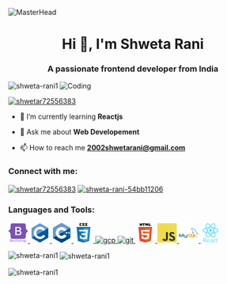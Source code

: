 ![MasterHead](https://sdacademy.pl/sda-assets/uploads/2021/10/WEB-DEVELOPMENT-s-1.png)
<h1 align="center">Hi 👋, I'm Shweta Rani</h1>
<h3 align="center">A passionate frontend developer from India</h3>
<img align="right" alt="Coding" width="400" src="https://cdn.dribbble.com/users/4055494/screenshots/15215756/media/d2b66c4ca0192aa26d103448b3d1518b.gif">

<p align="left"> <img src="https://komarev.com/ghpvc/?username=shweta-rani1&label=Profile%20views&color=0e75b6&style=flat" alt="shweta-rani1" /> </p>

<p align="left"> <a href="https://twitter.com/shwetar72556383" target="blank"><img src="https://img.shields.io/twitter/follow/shwetar72556383?logo=twitter&style=for-the-badge" alt="shwetar72556383" /></a> </p>

- 🌱 I’m currently learning **Reactjs**

- 💬 Ask me about **Web Developement**

- 📫 How to reach me **2002shwetarani@gmail.com**

<h3 align="left">Connect with me:</h3>
<p align="left">
<a href="https://twitter.com/shwetar72556383" target="blank"><img align="center" src="https://raw.githubusercontent.com/rahuldkjain/github-profile-readme-generator/master/src/images/icons/Social/twitter.svg" alt="shwetar72556383" height="30" width="40" /></a>
<a href="https://linkedin.com/in/shweta-rani-54bb11206" target="blank"><img align="center" src="https://raw.githubusercontent.com/rahuldkjain/github-profile-readme-generator/master/src/images/icons/Social/linked-in-alt.svg" alt="shweta-rani-54bb11206" height="30" width="40" /></a>
</p>

<h3 align="left">Languages and Tools:</h3>
<p align="left"> <a href="https://getbootstrap.com" target="_blank" rel="noreferrer"> <img src="https://raw.githubusercontent.com/devicons/devicon/master/icons/bootstrap/bootstrap-plain-wordmark.svg" alt="bootstrap" width="40" height="40"/> </a> <a href="https://www.cprogramming.com/" target="_blank" rel="noreferrer"> <img src="https://raw.githubusercontent.com/devicons/devicon/master/icons/c/c-original.svg" alt="c" width="40" height="40"/> </a> <a href="https://www.w3schools.com/cpp/" target="_blank" rel="noreferrer"> <img src="https://raw.githubusercontent.com/devicons/devicon/master/icons/cplusplus/cplusplus-original.svg" alt="cplusplus" width="40" height="40"/> </a> <a href="https://www.w3schools.com/css/" target="_blank" rel="noreferrer"> <img src="https://raw.githubusercontent.com/devicons/devicon/master/icons/css3/css3-original-wordmark.svg" alt="css3" width="40" height="40"/> </a> <a href="https://cloud.google.com" target="_blank" rel="noreferrer"> <img src="https://www.vectorlogo.zone/logos/google_cloud/google_cloud-icon.svg" alt="gcp" width="40" height="40"/> </a> <a href="https://git-scm.com/" target="_blank" rel="noreferrer"> <img src="https://www.vectorlogo.zone/logos/git-scm/git-scm-icon.svg" alt="git" width="40" height="40"/> </a> <a href="https://www.w3.org/html/" target="_blank" rel="noreferrer"> <img src="https://raw.githubusercontent.com/devicons/devicon/master/icons/html5/html5-original-wordmark.svg" alt="html5" width="40" height="40"/> </a> <a href="https://developer.mozilla.org/en-US/docs/Web/JavaScript" target="_blank" rel="noreferrer"> <img src="https://raw.githubusercontent.com/devicons/devicon/master/icons/javascript/javascript-original.svg" alt="javascript" width="40" height="40"/> </a> <a href="https://www.mysql.com/" target="_blank" rel="noreferrer"> <img src="https://raw.githubusercontent.com/devicons/devicon/master/icons/mysql/mysql-original-wordmark.svg" alt="mysql" width="40" height="40"/> </a> <a href="https://reactjs.org/" target="_blank" rel="noreferrer"> <img src="https://raw.githubusercontent.com/devicons/devicon/master/icons/react/react-original-wordmark.svg" alt="react" width="40" height="40"/> </a> </p>

<p><img align="left" src="https://github-readme-stats.vercel.app/api/top-langs?username=shweta-rani1&show_icons=true&locale=en&layout=compact" alt="shweta-rani1" /></p>

<p>&nbsp;<img align="center" src="https://github-readme-stats.vercel.app/api?username=shweta-rani1&show_icons=true&locale=en" alt="shweta-rani1" /></p>

<p><img align="center" src="https://github-readme-streak-stats.herokuapp.com/?user=shweta-rani1&" alt="shweta-rani1" /></p>
